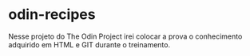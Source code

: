 # odin-recipes

Nesse projeto do The Odin Project irei colocar a prova o conhecimento adquirido em HTML e GIT durante o treinamento.
